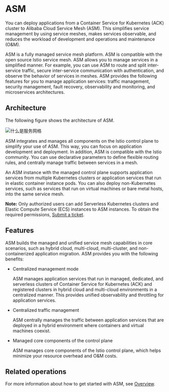 # ASM

You can deploy applications from a Container Service for Kubernetes \(ACK\) cluster to Alibaba Cloud Service Mesh \(ASM\). This simplifies service management by using service meshes, makes services observable, and reduces the workload of development and operations and maintenance \(O&M\).

ASM is a fully managed service mesh platform. ASM is compatible with the open source Istio service mesh. ASM allows you to manage services in a simplified manner. For example, you can use ASM to route and split inter-service traffic, secure inter-service communication with authentication, and observe the behavior of services in meshes. ASM provides the following features for you to manage application services: traffic management, security management, fault recovery, observability and monitoring, and microservices architectures.

## Architecture

The following figure shows the architecture of ASM.

![什么是服务网格](https://static-aliyun-doc.oss-accelerate.aliyuncs.com/assets/img/en-US/1789623061/p139995.png)

ASM integrates and manages all components on the Istio control plane to simplify your use of ASM. This way, you can focus on application development and deployment. In addition, ASM is compatible with the Istio community. You can use declarative parameters to define flexible routing rules, and centrally manage traffic between services in a mesh.

An ASM instance with the managed control plane supports application services from multiple Kubernetes clusters or application services that run in elastic container instance pods. You can also deploy non-Kubernetes services, such as services that run on virtual machines or bare metal hosts, into the same service mesh.

**Note:** Only authorized users can add Serverless Kubernetes clusters and Elastic Compute Service \(ECS\) instances to ASM instances. To obtain the required permissions, [Submit a ticket](https://workorder-intl.console.aliyun.com/console.htm).

## Features

ASM builds the managed and unified service mesh capabilities in core scenarios, such as hybrid cloud, multi-cloud, multi-cluster, and non-containerized application migration. ASM provides you with the following benefits:

-   Centralized management mode

    ASM manages application services that run in managed, dedicated, and serverless clusters of Container Service for Kubernetes \(ACK\) and registered clusters in hybrid cloud and multi-cloud environments in a centralized manner. This provides unified observability and throttling for application services.

-   Centralized traffic management

    ASM centrally manages the traffic between application services that are deployed in a hybrid environment where containers and virtual machines coexist.

-   Managed core components of the control plane

    ASM manages core components of the Istio control plane, which helps minimize your resource overhead and O&M costs.


## Related operations

For more information about how to get started with ASM, see [Overview]().

